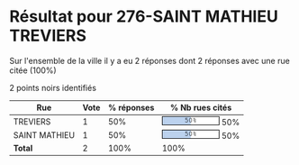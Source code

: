 # Résultat pour 276-SAINT MATHIEU TREVIERS

Sur l'ensemble de la ville il y a eu 2 réponses dont 2 réponses avec une rue citée (100%)

2 points noirs identifiés

| Rue | Vote | % réponses | % Nb rues cités|
|-----|------|------------|----------------|
| TREVIERS | 1 | 50% | <img src="../../img/bar_50.gif" />&nbsp;50%|
| SAINT MATHIEU | 1 | 50% | <img src="../../img/bar_50.gif" />&nbsp;50%|
| **Total** | 2 | 100% | 100%|
